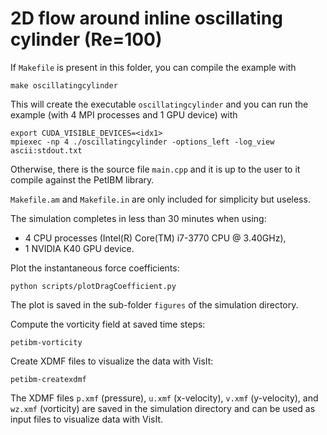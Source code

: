 # 2D flow around inline oscillating cylinder (Re=100)

If `Makefile` is present in this folder, you can compile the example with

```
make oscillatingcylinder
```

This will create the executable `oscillatingcylinder` and you can run the example (with 4 MPI processes and 1 GPU device) with

```
export CUDA_VISIBLE_DEVICES=<idx1>
mpiexec -np 4 ./oscillatingcylinder -options_left -log_view ascii:stdout.txt
```

Otherwise, there is the source file `main.cpp` and it is up to the user to it compile against the PetIBM library.

`Makefile.am` and `Makefile.in` are only included for simplicity but useless.

The simulation completes in less than 30 minutes when using:
- 4 CPU processes (Intel(R) Core(TM) i7-3770 CPU @ 3.40GHz),
- 1 NVIDIA K40 GPU device.

Plot the instantaneous force coefficients:

```
python scripts/plotDragCoefficient.py
```

The plot is saved in the sub-folder `figures` of the simulation directory.

Compute the vorticity field at saved time steps:

```
petibm-vorticity
```

Create XDMF files to visualize the data with VisIt:

```
petibm-createxdmf
```

The XDMF files `p.xmf` (pressure), `u.xmf` (x-velocity), `v.xmf` (y-velocity),
and `wz.xmf` (vorticity) are saved in the simulation directory and can be used
as input files to visualize data with VisIt.
